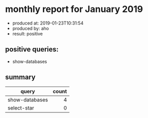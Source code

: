# monthly report for January 2019

- produced at: 2019-01-23T10:31:54
- produced by: aho
- result: positive

## positive queries:
- show-databases

## summary

| query          | count |
|----------------|------:|
| show-databases | 4     |
| select-star    | 0     |
